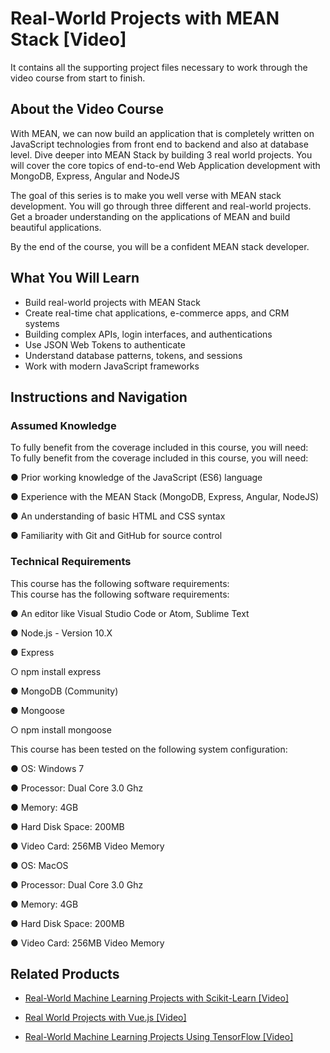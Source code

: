 # Real-World Projects with MEAN Stack [Video]
It contains all the supporting project files necessary to work through the video course from start to finish.
## About the Video Course
With MEAN, we can now build an application that is completely written on JavaScript technologies from front end to backend and also at database level. Dive deeper into MEAN Stack by building 3 real world projects. You will cover the core topics of end-to-end Web Application development with MongoDB, Express, Angular and NodeJS 

The goal of this series is to make you well verse with MEAN stack development. You will go through three different and real-world projects. Get a broader understanding on the applications of MEAN and  build beautiful applications.

By the end of the course, you will be a confident MEAN stack developer.


<H2>What You Will Learn</H2>
<DIV class=book-info-will-learn-text>
<UL>
<LI>Build real-world projects with MEAN Stack&nbsp; 
<LI>Create real-time chat applications, e-commerce apps, and CRM systems&nbsp; 
<LI>Building complex APIs, login interfaces, and authentications&nbsp; 
<LI>Use JSON Web Tokens to authenticate&nbsp; 
<LI>Understand database patterns, tokens, and sessions&nbsp; 
<LI>Work with modern JavaScript frameworks </LI></UL></DIV>

## Instructions and Navigation
### Assumed Knowledge
To fully benefit from the coverage included in this course, you will need:<br/>
To fully benefit from the coverage included in this course, you will need:

●	Prior working knowledge of the JavaScript (ES6) language

●	Experience with the MEAN Stack (MongoDB, Express, Angular, NodeJS)  

●	An understanding of basic HTML and CSS syntax

●	Familiarity with Git and GitHub for source control

### Technical Requirements
This course has the following software requirements:<br/>
This course has the following software requirements:

●	An editor like Visual Studio Code  or Atom, Sublime Text

●	Node.js - Version 10.X 

●	Express 

○	npm install express

●	MongoDB (Community) 

●	Mongoose 

○	npm install mongoose

This course has been tested on the following system configuration:

●	OS: Windows 7

●	Processor: Dual Core 3.0 Ghz

●	Memory: 4GB

●	Hard Disk Space: 200MB

●	Video Card: 256MB Video Memory

●	OS: MacOS

●	Processor: Dual Core 3.0 Ghz

●	Memory: 4GB

●	Hard Disk Space: 200MB

●	Video Card: 256MB Video Memory


## Related Products
* [Real-World Machine Learning Projects with Scikit-Learn [Video]](https://www.packtpub.com/big-data-and-business-intelligence/real-world-machine-learning-projects-scikit-learn-video?utm_source=github&utm_medium=repository&utm_campaign=9781789131222)

* [Real World Projects with Vue.js [Video]](https://www.packtpub.com/web-development/real-world-projects-vuejs-video?utm_source=github&utm_medium=repository&utm_campaign=9781789340754)

* [Real-World Machine Learning Projects Using TensorFlow [Video]](https://www.packtpub.com/big-data-and-business-intelligence/real-world-machine-learning-projects-using-tensorflow-video?utm_source=github&utm_medium=repository&utm_campaign=9781789340174)

